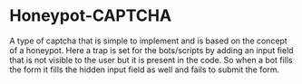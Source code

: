 # Honeypot-CAPTCHA
A type of captcha that is simple to implement and is based on the concept of a honeypot. Here a trap is set for the bots/scripts by adding an input field that is not visible
to the user but it is present in the code. So when a bot fills the form it fills the hidden input field as well and fails to submit the form.
